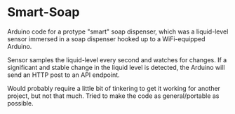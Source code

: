 # Smart-Soap
Arduino code for a protype "smart" soap dispenser, which was a liquid-level sensor immersed in a soap dispenser hooked up to a WiFi-equipped Arduino.

Sensor samples the liquid-level every second and watches for changes. If a significant and stable change in the liquid level is detected, the Arduino will send an HTTP post to an API endpoint.

Would probably require a little bit of tinkering to get it working for another project, but not that much. Tried to make the code as general/portable as possible.
